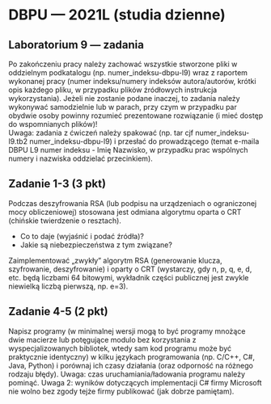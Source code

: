 # DBPU — 2021L (studia dzienne)

## Laboratorium 9 — zadania

Po zakończeniu pracy należy zachować wszystkie stworzone pliki w oddzielnym podkatalogu (np. numer_indeksu-dbpu-l9) wraz z raportem wykonanej pracy (numer indeksu/numery indeksów autora/autorów, krótki opis każdego pliku, w przypadku plików źródłowych instrukcja wykorzystania). Jeżeli nie zostanie podane inaczej, to zadania należy wykonywać samodzielnie lub w parach, przy czym w przypadku par obydwie osoby powinny rozumieć prezentowane rozwiązanie (i mieć dostęp do wspomnianych plików)!  
Uwaga: zadania z ćwiczeń należy spakować (np. tar cjf numer_indeksu-l9.tb2 numer_indeksu-dbpu-l9) i przesłać do prowadzącego (temat e-maila DBPU L9 numer indeksu - Imię Nazwisko, w przypadku prac wspólnych numery i nazwiska oddzielać przecinkiem).

## Zadanie 1-3 (3 pkt)

Podczas deszyfrowania RSA (lub podpisu na urządzeniach o ograniczonej mocy obliczeniowej) stosowana jest odmiana algorytmu oparta o CRT (chińskie twierdzenie o resztach).

- Co to daje (wyjaśnić i podać źródła)?
- Jakie są niebezpieczeństwa z tym związane?

Zaimplementować „zwykły” algorytm RSA (generowanie klucza, szyfrowanie, deszyfrowanie) i oparty o CRT (wystarczy, gdy n, p, q, e, d, etc. będą liczbami 64 bitowymi, wykładnik części publicznej jest zwykle niewielką liczbą pierwszą, np. e=3).

## Zadanie 4-5 (2 pkt)

Napisz programy (w minimalnej wersji mogą to być programy mnożące dwie macierze lub potęgujące modulo bez korzystania z wyspecjalizowanych bibliotek, wtedy sam kod programu może być praktycznie identyczny) w kilku językach programowania (np. C/C++, C#, Java, Python) i porównaj ich czasy działania (oraz odporność na różnego rodzaju błędy). Uwaga: czas uruchamiania/ładowania programu należy pominąć. Uwaga 2: wyników dotyczących implementacji C# firmy Microsoft nie wolno bez zgody tejże firmy publikować (jak dobrze pamiętam).
